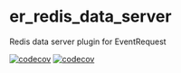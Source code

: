 # er_redis_data_server
Redis data server plugin for EventRequest

[![codecov](https://codecov.io/gh/Michaelpalacce/er_redis_data_server/branch/master/graph/badge.svg)](https://codecov.io/gh/Michaelpalacce/er_redis_data_server) [![codecov](https://codecov.io/gh/Michaelpalacce/er_redis_data_server/branch/master/graph/badge.svg)](https://codecov.io/gh/Michaelpalacce/er_redis_data_server) 